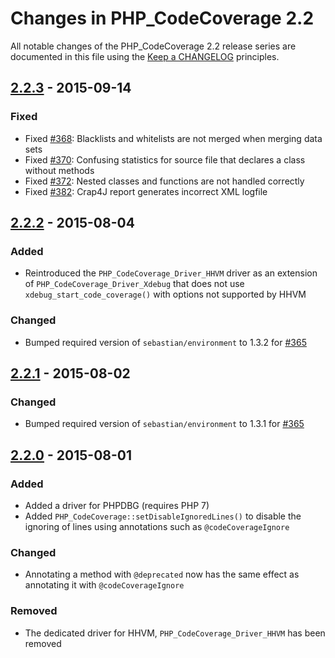 # Changes in PHP_CodeCoverage 2.2

All notable changes of the PHP_CodeCoverage 2.2 release series are documented in this file using the [Keep a CHANGELOG](http://keepachangelog.com/) principles.

## [2.2.3] - 2015-09-14

### Fixed

* Fixed [#368](https://github.com/sebastianbergmann/php-code-coverage/pull/368): Blacklists and whitelists are not merged when merging data sets
* Fixed [#370](https://github.com/sebastianbergmann/php-code-coverage/issues/370): Confusing statistics for source file that declares a class without methods
* Fixed [#372](https://github.com/sebastianbergmann/php-code-coverage/pull/372): Nested classes and functions are not handled correctly
* Fixed [#382](https://github.com/sebastianbergmann/php-code-coverage/issues/382): Crap4J report generates incorrect XML logfile

## [2.2.2] - 2015-08-04

### Added

* Reintroduced the `PHP_CodeCoverage_Driver_HHVM` driver as an extension of `PHP_CodeCoverage_Driver_Xdebug` that does not use `xdebug_start_code_coverage()` with options not supported by HHVM

### Changed

* Bumped required version of `sebastian/environment` to 1.3.2 for [#365](https://github.com/sebastianbergmann/php-code-coverage/issues/365)

## [2.2.1] - 2015-08-02

### Changed

* Bumped required version of `sebastian/environment` to 1.3.1 for [#365](https://github.com/sebastianbergmann/php-code-coverage/issues/365)

## [2.2.0] - 2015-08-01

### Added

* Added a driver for PHPDBG (requires PHP 7)
* Added `PHP_CodeCoverage::setDisableIgnoredLines()` to disable the ignoring of lines using annotations such as `@codeCoverageIgnore`

### Changed

* Annotating a method with `@deprecated` now has the same effect as annotating it with `@codeCoverageIgnore`

### Removed

* The dedicated driver for HHVM, `PHP_CodeCoverage_Driver_HHVM` has been removed

[2.2.3]: https://github.com/sebastianbergmann/php-code-coverage/compare/2.2.3...2.2.3
[2.2.2]: https://github.com/sebastianbergmann/php-code-coverage/compare/2.2.1...2.2.2
[2.2.1]: https://github.com/sebastianbergmann/php-code-coverage/compare/2.2.0...2.2.1
[2.2.0]: https://github.com/sebastianbergmann/php-code-coverage/compare/2.1...2.2.0

